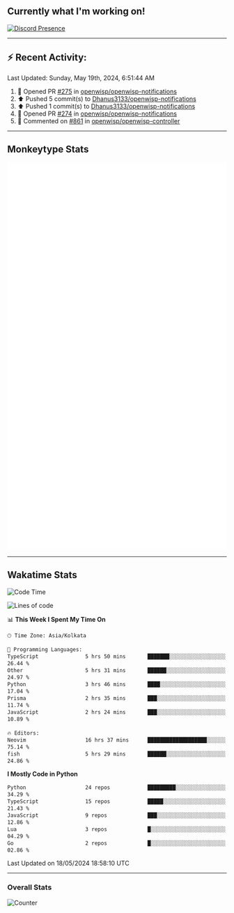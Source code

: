 ## Currently what I'm working on!
[![Discord Presence](https://lanyard.cnrad.dev/api/534981034400284712)](https://discord.com/users/534981034400284712)

---

## :zap: Recent Activity:
<!--RECENT_ACTIVITY:last_update-->
Last Updated: Sunday, May 19th, 2024, 6:51:44 AM
<!--RECENT_ACTIVITY:last_update_end-->
<!--RECENT_ACTIVITY:start-->
1. 💪 Opened PR [#275](https://github.com/openwisp/openwisp-notifications/pull/275) in [openwisp/openwisp-notifications](https://github.com/openwisp/openwisp-notifications)<br>
2. ⬆️ Pushed 5 commit(s) to [Dhanus3133/openwisp-notifications](https://github.com/Dhanus3133/openwisp-notifications)<br>
3. ⬆️ Pushed 1 commit(s) to [Dhanus3133/openwisp-notifications](https://github.com/Dhanus3133/openwisp-notifications)<br>
4. 💪 Opened PR [#274](https://github.com/openwisp/openwisp-notifications/pull/274) in [openwisp/openwisp-notifications](https://github.com/openwisp/openwisp-notifications)<br>
5. 💬 Commented on [#861](https://github.com/openwisp/openwisp-controller/pull/861#issuecomment-2112600907) in [openwisp/openwisp-controller](https://github.com/openwisp/openwisp-controller)<br>
<!--RECENT_ACTIVITY:end-->

---

## Monkeytype Stats
<a href="https://monkeytype.com/profile/dhanus">
  <img src="https://raw.githubusercontent.com/Dhanus3133/Dhanus3133/monkeytype/monkeytype-lbpb.svg" alt="Monkeytype Profile" />
</a>

---

## Wakatime Stats
<!--START_SECTION:waka-->
![Code Time](http://img.shields.io/badge/Code%20Time-1%2C835%20hrs%2024%20mins-blue)

![Lines of code](https://img.shields.io/badge/From%20Hello%20World%20I%27ve%20Written-5.1%20million%20lines%20of%20code-blue)

📊 **This Week I Spent My Time On** 

```text
🕑︎ Time Zone: Asia/Kolkata

💬 Programming Languages: 
TypeScript               5 hrs 50 mins       ███████░░░░░░░░░░░░░░░░░░   26.44 % 
Other                    5 hrs 31 mins       ██████░░░░░░░░░░░░░░░░░░░   24.97 % 
Python                   3 hrs 46 mins       ████░░░░░░░░░░░░░░░░░░░░░   17.04 % 
Prisma                   2 hrs 35 mins       ███░░░░░░░░░░░░░░░░░░░░░░   11.74 % 
JavaScript               2 hrs 24 mins       ███░░░░░░░░░░░░░░░░░░░░░░   10.89 % 

🔥 Editors: 
Neovim                   16 hrs 37 mins      ███████████████████░░░░░░   75.14 % 
fish                     5 hrs 29 mins       ██████░░░░░░░░░░░░░░░░░░░   24.86 % 
```

**I Mostly Code in Python** 

```text
Python                   24 repos            █████████░░░░░░░░░░░░░░░░   34.29 % 
TypeScript               15 repos            █████░░░░░░░░░░░░░░░░░░░░   21.43 % 
JavaScript               9 repos             ███░░░░░░░░░░░░░░░░░░░░░░   12.86 % 
Lua                      3 repos             █░░░░░░░░░░░░░░░░░░░░░░░░   04.29 % 
Go                       2 repos             █░░░░░░░░░░░░░░░░░░░░░░░░   02.86 % 
```




 Last Updated on 18/05/2024 18:58:10 UTC
<!--END_SECTION:waka-->
---

### Overall Stats

<img src="https://moe-counter.glitch.me/get/@Dhanus3133?theme=asoul" alt="Counter" />
